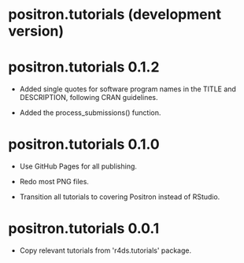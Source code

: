 # positron.tutorials (development version)

# positron.tutorials 0.1.2

* Added single quotes for software program names in the TITLE and DESCRIPTION, following CRAN guidelines.

* Added the process_submissions() function.

# positron.tutorials 0.1.0

* Use GitHub Pages for all publishing.

* Redo most PNG files.

* Transition all tutorials to covering Positron instead of RStudio.

# positron.tutorials 0.0.1

* Copy relevant tutorials from 'r4ds.tutorials' package.
